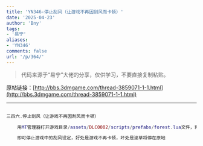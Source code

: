 ```yaml
---
title: 'YN346-停止刮风（让游戏不再因刮风而卡顿）'
date: '2025-04-23'
author: 'Bny'
tags:
- '易宁'
aliases:
- 'YN346'
comments: false
url: '/p/364/'
---
```


> 代码来源于“易宁”大佬的分享，仅供学习，不要直接复制粘贴。

原帖链接：[http://bbs.3dmgame.com/thread-3859071-1-1.html](http://bbs.3dmgame.com/thread-3859071-1-1.html)

---

```lua  

三四六.停止刮风（让游戏不再因刮风而卡顿）

	用MT管理器打开游戏目录/assets/DLC0002/scripts/prefabs/forest.lua文件，将inst:AddComponent("worldwind")替换为--inst:AddComponent("worldwind")

	即可停止游戏中的刮风设定，好处是游戏不再卡顿，坏处是滚草将停在原地

```  

